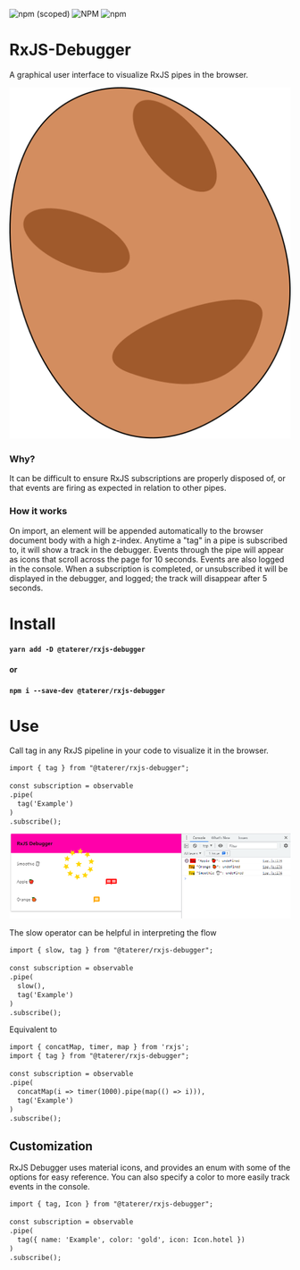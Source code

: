 ![npm (scoped)](https://img.shields.io/npm/v/@taterer/rxjs-debugger?label=NPM) ![NPM](https://img.shields.io/npm/l/@taterer/rxjs-debugger?label=License) ![npm](https://img.shields.io/npm/dt/@taterer/rxjs-debugger?label=Downloads)

# RxJS-Debugger
A graphical user interface to visualize RxJS pipes in the browser.

![](https://github.com/jtmckay/tater-taste/blob/HEAD/client/public/tater.svg)
### Why?
It can be difficult to ensure RxJS subscriptions are properly disposed of, or that events are firing as expected in relation to other pipes.
### How it works
On import, an element will be appended automatically to the browser document body with a high z-index. Anytime a "tag" in a pipe is subscribed to, it will show a track in the debugger. Events through the pipe will appear as icons that scroll across the page for 10 seconds. Events are also logged in the console. When a subscription is completed, or unsubscribed it will be displayed in the debugger, and logged; the track will disappear after 5 seconds.

# Install
#### `yarn add -D @taterer/rxjs-debugger`
#### or
#### `npm i --save-dev @taterer/rxjs-debugger`
# Use
Call tag in any RxJS pipeline in your code to visualize it in the browser.
```
import { tag } from "@taterer/rxjs-debugger";

const subscription = observable
.pipe(
  tag('Example')
)
.subscribe();
```

![](https://github.com/taterer/rxjs-debugger/blob/HEAD/src/public/rxjs-debugger-screenshot.png)

The slow operator can be helpful in interpreting the flow
```
import { slow, tag } from "@taterer/rxjs-debugger";

const subscription = observable
.pipe(
  slow(),
  tag('Example')
)
.subscribe();
```
Equivalent to
```
import { concatMap, timer, map } from 'rxjs';
import { tag } from "@taterer/rxjs-debugger";

const subscription = observable
.pipe(
  concatMap(i => timer(1000).pipe(map(() => i))),
  tag('Example')
)
.subscribe();
```

## Customization
RxJS Debugger uses material icons, and provides an enum with some of the options for easy reference. You can also specify a color to more easily track events in the console.
```
import { tag, Icon } from "@taterer/rxjs-debugger";

const subscription = observable
.pipe(
  tag({ name: 'Example', color: 'gold', icon: Icon.hotel })
)
.subscribe();
```
